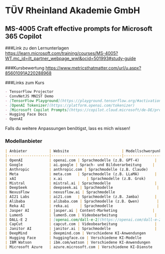 # TÜV Rheinland Akademie GmbH
## MS-4005 Craft effective prompts for Microsoft 365 Copilot

###Link zu den Lernunterlagen
https://learn.microsoft.com/training/courses/MS-4005?WT.mc_id=ilt_partner_webpage_wwl&ocid=501993#study-guide

###Kursbewertung
https://www.metricsthatmatter.com/url/u.aspx?85601091A220288968

###Links zum Kurs


```markdown
- TensorFlow Projector
- ConvNetJS MNIST Demo
- [TensorFlow Playground](https://playground.tensorflow.org/#activation=tanh&batchSize=1&dataset=gauss&regDataset=reg-plane&learningRate=0.03&regularizationRate=0&noise=0&networkShape=5&seed=0.57790&showTestData=false&discretize=false&percTrainData=10&x=true&y=false&xTimesY=false&xSquared=false&ySquared=false&cosX=false&sinX=false&cosY=false&sinY=false&collectStats=false&problem=classification&initZero=false&hideText=false)
- [OpenAI Tokenizer](https://platform.openai.com/tokenizer)
- [Microsoft Copilot Prompts](https://copilot.cloud.microsoft/de-DE/prompts)
- Hugging Face Docs
- OpenAI
```

Falls du weitere Anpassungen benötigst, lass es mich wissen!

### Modellanbieter

```markdown
| Anbieter          | Website                        | Modellschwerpunkt                |
|-------------------|--------------------------------|----------------------------------|
| OpenAI            | openai.com | Sprachmodelle (z.B. GPT-4)       |
| Google            | ai.google | Sprach- und Bildverarbeitung     |
| Anthropic         | anthropic.com | Sprachmodelle (z.B. Claude)      |
| Meta              | meta.com   | Sprachmodelle (z.B. LLaMA)       |
| xAI               | x.ai           | Sprachmodelle (z.B. Grok)        |
| Mistral           | mistral.ai | Sprachmodelle                    |
| DeepSeek          | deepseek.ai | Sprachmodelle                    |
| NexusFlow         | nexusflow.ai | Sprachmodelle                    |
| AI21 Labs         | ai21.com   | Sprachmodelle (z.B. Jamba)       |
| Alibaba           | alibaba.com | Sprachmodelle (z.B. Qwen)        |
| Reka AI           | reka.ai     | Sprachmodelle                    |
| Jasper AI         | jasper.ai | Content-Marketing                |
| Lumen5            | lumen5.com | Videobearbeitung                 |
| DALL-E 2          | [openai.com/dall-e-2](https://openai.com/dall-e-2) | Bildgenerierung                  |
| CapCut            | capcut.com | Videobearbeitung                 |
| Janitor AI        | janitor.ai | Sprachmodelle                    |
| DeepMind          | deepmind.com | Verschiedene KI-Anwendungen      |
| Hugging Face      | huggingface.co | Verschiedene KI-Modelle          |
| IBM Watson        | ibm.com/watson | Verschiedene KI-Anwendungen      |
| Microsoft Azure   | azure.microsoft.com | Verschiedene KI-Dienste          |
```


